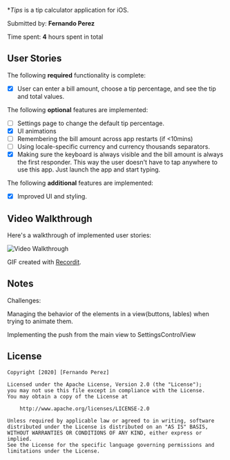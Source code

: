 
**Tips* is a tip calculator application for iOS.

Submitted by: **Fernando Perez**

Time spent: **4** hours spent in total

## User Stories

The following **required** functionality is complete:

* [x] User can enter a bill amount, choose a tip percentage, and see the tip and total values.

The following **optional** features are implemented:

* [ ] Settings page to change the default tip percentage.
* [x] UI animations
* [ ] Remembering the bill amount across app restarts (if <10mins)
* [ ] Using locale-specific currency and currency thousands separators.
* [x] Making sure the keyboard is always visible and the bill amount is always the first responder. This way the user doesn't have to tap anywhere to use this app. Just launch the app and start typing.

The following **additional** features are implemented:

- [x] Improved UI and styling.

## Video Walkthrough

Here's a walkthrough of implemented user stories:

<img src='http://g.recordit.co/braKt1iHvs.gif' title='Video Walkthrough' width='' alt='Video Walkthrough' />

GIF created with [Recordit](https://recordit.co/).

## Notes
Challenges:

Managing the behavior of the elements in a view(buttons, lables) when trying to animate them.

Implementing the push from the main view to SettingsControlView



## License

    Copyright [2020] [Fernando Perez]

    Licensed under the Apache License, Version 2.0 (the "License");
    you may not use this file except in compliance with the License.
    You may obtain a copy of the License at

        http://www.apache.org/licenses/LICENSE-2.0

    Unless required by applicable law or agreed to in writing, software
    distributed under the License is distributed on an "AS IS" BASIS,
    WITHOUT WARRANTIES OR CONDITIONS OF ANY KIND, either express or implied.
    See the License for the specific language governing permissions and
    limitations under the License.
